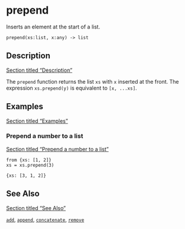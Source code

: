 # prepend

Inserts an element at the start of a list.

```tql
prepend(xs:list, x:any) -> list
```

## Description

[Section titled “Description”](#description)

The `prepend` function returns the list `xs` with `x` inserted at the front. The expression `xs.prepend(y)` is equivalent to `[x, ...xs]`.

## Examples

[Section titled “Examples”](#examples)

### Prepend a number to a list

[Section titled “Prepend a number to a list”](#prepend-a-number-to-a-list)

```tql
from {xs: [1, 2]}
xs = xs.prepend(3)
```

```tql
{xs: [3, 1, 2]}
```

## See Also

[Section titled “See Also”](#see-also)

[`add`](/reference/functions/add), [`append`](/reference/functions/append), [`concatenate`](/reference/functions/concatenate), [`remove`](/reference/functions/remove)